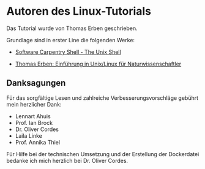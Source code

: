 # Autoren des Linux-Tutorials

Das Tutorial wurde von Thomas Erben geschrieben.

Grundlage sind in erster Line die folgenden Werke:

- [Software Carpentry Shell - The Unix Shell](https://swcarpentry.github.io/shell-novice/)

- [Thomas Erben: Einführung in Unix/Linux für Naturwissenschaftler](http://www.springer.com/de/book/9783662503003)

## Danksagungen

Für das sorgfältige Lesen und zahlreiche Verbesserungsvorschläge gebührt mein herzlicher Dank:

- Lennart Ahuis
- Prof. Ian Brock
- Dr. Oliver Cordes
- Laila Linke
- Prof. Annika Thiel

Für Hilfe bei der technischen Umsetzung und der Erstellung der Dockerdatei bedanke ich mich herzlich bei Dr. Oliver Cordes.